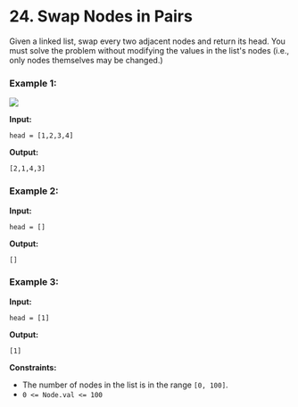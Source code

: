 # 24. Swap Nodes in Pairs


Given a linked list, swap every two adjacent nodes and return its head. You must solve the problem without modifying the values in the list's nodes (i.e., only nodes themselves may be changed.)

### **Example 1:**

![](https://assets.leetcode.com/uploads/2020/10/03/swap_ex1.jpg)

**Input:** 

    head = [1,2,3,4]
**Output:** 

    [2,1,4,3]

### **Example 2:**

**Input:** 

    head = []
**Output:** 

    []

### **Example 3:**

**Input:** 

    head = [1]
**Output:** 

    [1]

**Constraints:**

*   The number of nodes in the list is in the range `[0, 100]`.
*   `0 <= Node.val <= 100`